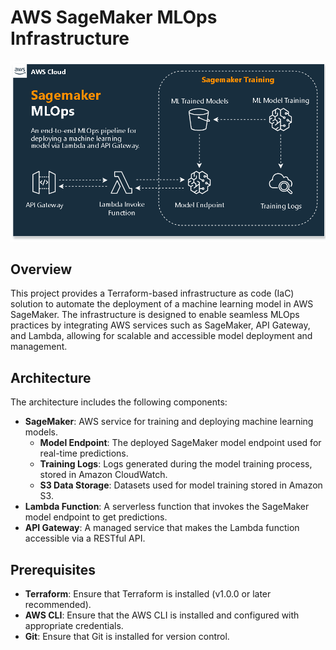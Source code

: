 # AWS SageMaker MLOps Infrastructure

![Infrastructure](./Infrastructure.gif)

## Overview

This project provides a Terraform-based infrastructure as code (IaC) solution to automate the deployment of a machine learning model in AWS SageMaker. The infrastructure is designed to enable seamless MLOps practices by integrating AWS services such as SageMaker, API Gateway, and Lambda, allowing for scalable and accessible model deployment and management.

## Architecture

The architecture includes the following components:

- **SageMaker**: AWS service for training and deploying machine learning models.
  - **Model Endpoint**: The deployed SageMaker model endpoint used for real-time predictions.
  - **Training Logs**: Logs generated during the model training process, stored in Amazon CloudWatch.
  - **S3 Data Storage**: Datasets used for model training stored in Amazon S3.
- **Lambda Function**: A serverless function that invokes the SageMaker model endpoint to get predictions.
- **API Gateway**: A managed service that makes the Lambda function accessible via a RESTful API.

## Prerequisites

- **Terraform**: Ensure that Terraform is installed (v1.0.0 or later recommended).
- **AWS CLI**: Ensure that the AWS CLI is installed and configured with appropriate credentials.
- **Git**: Ensure that Git is installed for version control.


<!-- ## Project Structure





## Setup and Deployment -->

<!-- ### 1. Clone the Repository

```bash
git clone https://github.com/VinceVence/aws-sagemaker-mlops-terraform-modules.git
cd aws-sagemaker-mlops-terraform-modules/terraform -->
